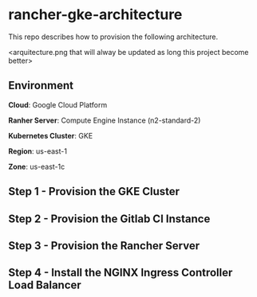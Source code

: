 # rancher-gke-architecture

This repo describes how to provision the following architecture.

<arquitecture.png that will alway be updated as long this project become better>

## Environment

**Cloud**: Google Cloud Platform<p>
**Ranher Server**: Compute Engine Instance (n2-standard-2)<p>
**Kubernetes Cluster**: GKE<p>
**Region**: us-east-1<p>
**Zone**: us-east-1c<p>

## Step 1 - Provision the GKE Cluster

## Step 2 - Provision the Gitlab CI Instance

## Step 3 - Provision the Rancher Server

## Step 4 - Install the NGINX Ingress Controller Load Balancer
